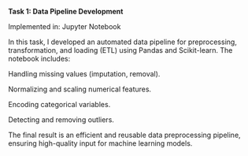 **Task 1: Data Pipeline Development**

Implemented in: Jupyter Notebook

In this task, I developed an automated data pipeline for preprocessing, transformation, and loading (ETL) using Pandas and Scikit-learn. The notebook includes:

Handling missing values (imputation, removal).

Normalizing and scaling numerical features.

Encoding categorical variables.

Detecting and removing outliers.


The final result is an efficient and reusable data preprocessing pipeline, ensuring high-quality input for machine learning models.
